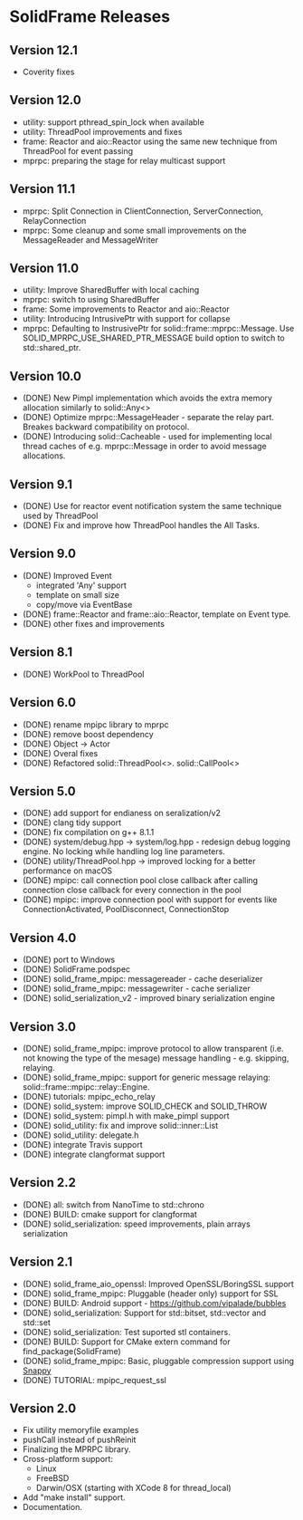# SolidFrame Releases

## Version 12.1
* Coverity fixes

## Version 12.0
* utility: support pthread_spin_lock when available
* utility: ThreadPool improvements and fixes
* frame: Reactor and aio::Reactor using the same new technique from ThreadPool for event passing
* mprpc: preparing the stage for relay multicast support

## Version 11.1
* mprpc: Split Connection in ClientConnection, ServerConnection, RelayConnection
* mprpc: Some cleanup and some small improvements on the MessageReader and MessageWriter

## Version 11.0

* utility: Improve SharedBuffer with local caching
* mprpc: switch to using SharedBuffer
* frame: Some improvements to Reactor and aio::Reactor  
* utility: Introducing IntrusivePtr with support for collapse
* mprpc: Defaulting to InstrusivePtr for solid::frame::mprpc::Message. Use SOLID_MPRPC_USE_SHARED_PTR_MESSAGE build option to switch to std::shared_ptr.

## Version 10.0

* (DONE) New Pimpl implementation which avoids the extra memory allocation similarly to solid::Any<>
* (DONE) Optimize mprpc::MessageHeader - separate the relay part. Breakes backward compatibility on protocol.
* (DONE) Introducing solid::Cacheable - used for implementing local thread caches of e.g. mprpc::Message in order to avoid message allocations.

## Version 9.1

* (DONE) Use for reactor event notification system the same technique used by ThreadPool
* (DONE) Fix and improve how ThreadPool handles the All Tasks.

## Version 9.0

* (DONE) Improved Event
  * integrated 'Any' support
  * template on small size
  * copy/move via EventBase
* (DONE) frame::Reactor and frame::aio::Reactor, template on Event type.
* (DONE) other fixes and improvements


## Version 8.1

* (DONE) WorkPool to ThreadPool

## Version 6.0

* (DONE) rename mpipc library to mprpc
* (DONE) remove boost dependency
* (DONE) Object -> Actor
* (DONE) Overal fixes
* (DONE) Refactored solid::ThreadPool<>. solid::CallPool<>

## Version 5.0

* (DONE) add support for endianess on seralization/v2
* (DONE) clang tidy support
* (DONE) fix compilation on g++ 8.1.1
* (DONE) system/debug.hpp -> system/log.hpp - redesign debug logging engine. No locking while handling log line parameters.
* (DONE) utility/ThreadPool.hpp -> improved locking for a better performance on macOS
* (DONE) mpipc: call connection pool close callback after calling connection close callback for every connection in the pool
* (DONE) mpipc: improve connection pool with support for events like ConnectionActivated, PoolDisconnect, ConnectionStop

## Version 4.0

* (DONE) port to Windows
* (DONE) SolidFrame.podspec
* (DONE) solid_frame_mpipc: messagereader - cache deserializer
* (DONE) solid_frame_mpipc: messagewriter - cache serializer
* (DONE) solid_serialization_v2 - improved binary serialization engine

## Version 3.0

* (DONE) solid_frame_mpipc: improve protocol to allow transparent (i.e. not knowing the type of the mesage) message handling - e.g. skipping, relaying.
* (DONE) solid_frame_mpipc: support for generic message relaying: solid::frame::mpipc::relay::Engine. 
* (DONE) tutorials: mpipc_echo_relay
* (DONE) solid_system: improve SOLID_CHECK and SOLID_THROW
* (DONE) solid_system: pimpl.h with make_pimpl support
* (DONE) solid_utility: fix and improve solid::inner::List
* (DONE) solid_utility: delegate.h
* (DONE) integrate Travis support
* (DONE) integrate clangformat support

## Version 2.2

* (DONE) all: switch from NanoTime to std::chrono
* (DONE) BUILD: cmake support for clangformat
* (DONE) solid_serialization: speed improvements, plain arrays serialization

## Version 2.1

* (DONE) solid_frame_aio_openssl: Improved OpenSSL/BoringSSL support
* (DONE) solid_frame_mpipc: Pluggable (header only) support for SSL
* (DONE) BUILD: Android support - https://github.com/vipalade/bubbles
* (DONE) solid_serialization: Support for std::bitset, std::vector<bool> and std::set
* (DONE) solid_serialization: Test suported stl containers.
* (DONE) BUILD: Support for CMake extern command for find_package(SolidFrame)
* (DONE) solid_frame_mpipc: Basic, pluggable compression support using [Snappy](https://google.github.io/snappy/)
* (DONE) TUTORIAL: mpipc_request_ssl


## Version 2.0

* Fix utility memoryfile examples
* pushCall instead of pushReinit
* Finalizing the MPRPC library.
* Cross-platform support:
    * Linux
    * FreeBSD
    * Darwin/OSX (starting with XCode 8 for thread_local)
* Add "make install" support.
* Documentation.

